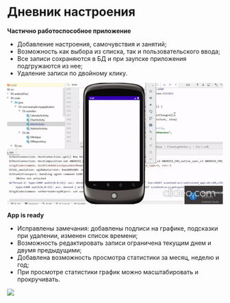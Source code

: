 # Дневник настроения
**Частично работоспособное приложение**
* Добавление настроения, самочувствия и занятий;
* Возможность как выбора из списка, так и пользовательского ввода;
* Все записи сохраняются в БД и при заупске приложения подгружаются из нее;
* Удаление записи по двойному клику.


![](https://github.com/moevm/adfmp1h21-mood/blob/main/doc/screencast.gif?raw=true)

**App is ready**
* Исправлены замечания: добавлены подписи на графике, подсказки при удалении, изменен список времени;
* Возможность редактировать записи ограничена текущим днем и двумя предыдущими;
* Добавлена возможность просмотра статистики за месяц, неделю и год;
* При просмотре статистики график можно масштабировать и прокручивать.

![](https://github.com/moevm/adfmp1h21-mood/blob/main/doc/appisready.gif?raw=true)
